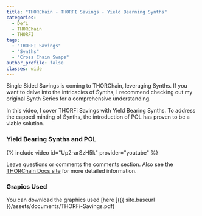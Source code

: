 ```yaml
---
title: "THORChain - THORFI Savings - Yield Bearning Synths"
categories:
  - Defi
  - THORChain
  - THORFI
tags:
  - "THORFI Savings"
  - "Synths"
  - "Cross Chain Swaps"
author_profile: false
classes: wide
---
```


Single Sided Savings is coming to THORChain, leveraging Synths. If you want to delve into the intricacies of Synths, I recommend checking out my original Synth Series for a comprehensive understanding.

In this video, I cover THORFi Savings with Yield Bearing Synths. To address the capped minting of Synths, the introduction of POL has proven to be a viable solution.

### Yield Bearing Synths and POL
{% include video id="Up2-arSzH5k" provider="youtube" %} 

Leave questions or comments the comments section. Also see the <a href="https://docs.thorchain.org/thorchain-finance/lending-savings">THORChain Docs site</a> for more detailed information. 

### Grapics Used
You can download the graphics used [here ]({{ site.baseurl }}/assets/documents/THORFi-Savings.pdf)
